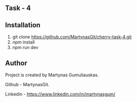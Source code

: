 
## Task - 4


## Installation

1. git clone https://github.com/MartynasGit/cherry-task-4.git
2. npm install
3. npm run dev

## Author

Project is created by Martynas Gumuliauskas.

Github - MartynasGit.

Linkedin - https://www.linkedin.com/in/martynasgum/